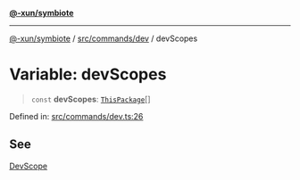 [**@-xun/symbiote**](../../../../README.md)

***

[@-xun/symbiote](../../../../README.md) / [src/commands/dev](../README.md) / devScopes

# Variable: devScopes

> `const` **devScopes**: [`ThisPackage`](../../../configure/enumerations/ThisPackageGlobalScope.md#thispackage)[]

Defined in: [src/commands/dev.ts:26](https://github.com/Xunnamius/symbiote/blob/9f696d86c2382405dbee8c9ec7da955f46194e6a/src/commands/dev.ts#L26)

## See

[DevScope](../../../configure/enumerations/ThisPackageGlobalScope.md)
